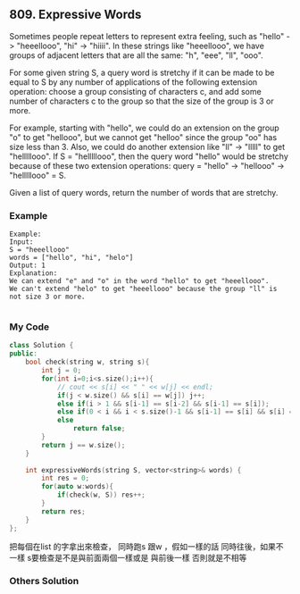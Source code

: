 ## 809. Expressive Words

Sometimes people repeat letters to represent extra feeling, such as "hello" -> "heeellooo", "hi" -> "hiiii".  In these strings like "heeellooo", we have groups of adjacent letters that are all the same:  "h", "eee", "ll", "ooo".

For some given string S, a query word is stretchy if it can be made to be equal to S by any number of applications of the following extension operation: choose a group consisting of characters c, and add some number of characters c to the group so that the size of the group is 3 or more.

For example, starting with "hello", we could do an extension on the group "o" to get "hellooo", but we cannot get "helloo" since the group "oo" has size less than 3.  Also, we could do another extension like "ll" -> "lllll" to get "helllllooo".  If S = "helllllooo", then the query word "hello" would be stretchy because of these two extension operations: query = "hello" -> "hellooo" -> "helllllooo" = S.

Given a list of query words, return the number of words that are stretchy. 

### Example
```
Example:
Input: 
S = "heeellooo"
words = ["hello", "hi", "helo"]
Output: 1
Explanation: 
We can extend "e" and "o" in the word "hello" to get "heeellooo".
We can't extend "helo" to get "heeellooo" because the group "ll" is not size 3 or more.


```

### My Code
```c++
class Solution {
public:
    bool check(string w, string s){
        int j = 0;
        for(int i=0;i<s.size();i++){
            // cout << s[i] << " " << w[j] << endl;
            if(j < w.size() && s[i] == w[j]) j++;
            else if(i > 1 && s[i-1] == s[i-2] && s[i-1] == s[i]);
            else if(0 < i && i < s.size()-1 && s[i-1] == s[i] && s[i] == s[i+1]);
            else
                return false;
        }
        return j == w.size();
    }
    
    int expressiveWords(string S, vector<string>& words) {
        int res = 0;
        for(auto w:words){
            if(check(w, S)) res++;
        }
        return res;
    }
};
```
把每個在list 的字拿出來檢查，
同時跑s 跟w ，假如一樣的話 同時往後，如果不一樣 s要檢查是不是與前面兩個一樣或是 與前後一樣
否則就是不相等

### Others Solution
```c++
```

